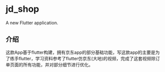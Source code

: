 # jd_shop

A new Flutter application.

## 介绍

这款App基于flutter构建，拥有京东app的部分基础功能，写这款app的主要是为了练手flutter，学习资料参考了flutter仿京东(大地)的视频，完成了这套视频除订单页面的所有功能，并对部分细节进行优化。
